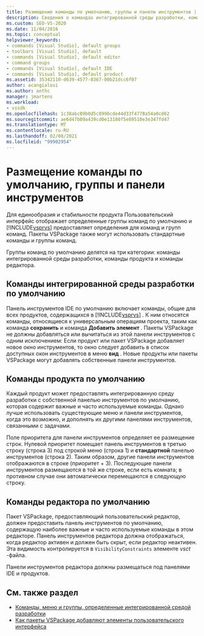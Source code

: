 ```yaml
---
title: Размещение команды по умолчанию, группы и панели инструментов | Документация Майкрософт
description: Сведения о командах интегрированной среды разработки, командах продукта и командах редактора, которые по умолчанию отображаются в пользовательском интерфейсе Visual Studio.
ms.custom: SEO-VS-2020
ms.date: 11/04/2016
ms.topic: conceptual
helpviewer_keywords:
- commands [Visual Studio], default groups
- toolbars [Visual Studio], default
- commands [Visual Studio], default editor
- command groups
- commands [Visual Studio], default IDE
- commands [Visual Studio], default product
ms.assetid: 35342110-d639-4577-8367-00b21dcc6f07
author: acangialosi
ms.author: anthc
manager: jmartens
ms.workload:
- vssdk
ms.openlocfilehash: 1c38abc09b0d5c8996cde44d33f4778a54a0cd62
ms.sourcegitcommit: ae6d47b09a439cd0e13180f5e89510e3e347fd47
ms.translationtype: MT
ms.contentlocale: ru-RU
ms.lasthandoff: 02/08/2021
ms.locfileid: "99902954"
---
```

# <a name="default-command-group-and-toolbar-placement"></a>Размещение команды по умолчанию, группы и панели инструментов
Для единообразия и стабильности продукта Пользовательский интерфейс отображает определенные группы команд по умолчанию и [!INCLUDE[vsprvs](../../code-quality/includes/vsprvs_md.md)] предоставляет определения для команд и групп команд. Пакеты VSPackage также могут использовать стандартные команды и группы команд.

 Группы команд по умолчанию делятся на три категории: команды интегрированной среды разработки, команды продукта и команды редактора.

## <a name="default-ide-commands"></a>Команды интегрированной среды разработки по умолчанию
 Панель инструментов IDE по умолчанию включает команды, общие для всех продуктов, содержащихся в [!INCLUDE[vsprvs](../../code-quality/includes/vsprvs_md.md)] . К ним относятся команды, относящиеся к универсальным операциям проекта, таким как команда **сохранить** и команда **Добавить элемент** . Пакеты VSPackage не должны добавляться или вычитаться из этой панели инструментов с одним исключением: Если продукт или пакет VSPackage добавляет новое окно инструментов, то окно следует добавить в список доступных окон инструментов в меню **вид** . Новые продукты или пакеты VSPackage могут добавлять собственные панели инструментов.

## <a name="default-product-commands"></a>Команды продукта по умолчанию
 Каждый продукт может предоставлять интегрированную среду разработки с собственной панелью инструментов по умолчанию, которая содержит важные и часто используемые команды. Однако лучше использовать существующие меню и панели инструментов, когда это возможно, и дополнять их другими панелями инструментов, связанными с задачами.

 Поле приоритета для панели инструментов определяет ее размещение строк. Нулевой приоритет помещает панель инструментов в третью строку (строка 3) под строкой меню (строка 1) и **стандартной** панелью инструментов (строка 2). Таким образом, другие панели инструментов отображаются в строке (приоритет + 3). Последующие панели инструментов размещаются в той же строке, если есть комната; в противном случае они автоматически перемещаются в следующую строку.

## <a name="default-editor-commands"></a>Команды редактора по умолчанию
 Пакет VSPackage, предоставляющий пользовательский редактор, должен предоставить панель инструментов по умолчанию, содержащую наиболее важные и часто используемые команды в этом редакторе. Панель инструментов редактора должна отображаться, когда редактор активен и должен быть скрыт, если редактор неактивен. Эта видимость контролируется в `VisibilityConstraints` элементе *vsct* -файла.

 Панели инструментов редактора должны размещаться под панелями IDE и продуктов.

## <a name="see-also"></a>См. также раздел
- [Команды, меню и группы, определенные интегрированной средой разработки](../../extensibility/internals/ide-defined-commands-menus-and-groups.md)
- [Как пакеты VSPackage добавляют элементы пользовательского интерфейса](../../extensibility/internals/how-vspackages-add-user-interface-elements.md)

